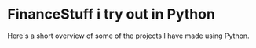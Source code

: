 # FinanceStuff i try out in Python
Here's a short overview of some of the projects I have made using Python.
